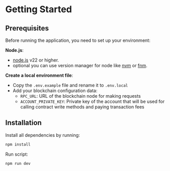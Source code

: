# Getting Started

## Prerequisites

Before running the application, you need to set up your environment:

**Node.js**:
- [node.js](https://nodejs.org/en/download) v22 or higher.
- optional you can use version manager for node like [nvm](https://github.com/nvm-sh/nvm) or [fnm](https://github.com/Schniz/fnm).

**Create a local environment file**:

- Copy the `.env.example` file and rename it to `.env.local`
- Add your blockchain configuration data:
  - `RPC_URL`: URL of the blockchain node for making requests
  - `ACCOUNT_PRIVATE_KEY`: Private key of the account that will be used for calling contract write methods and paying transaction fees

## Installation

Install all dependencies by running:

```bash
npm install
```

Run script:

```bash
npm run dev
```
